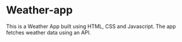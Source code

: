 # Weather-app

This is a Weather App built using HTML, CSS and Javascript.
The app fetches weather data using an API.
